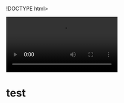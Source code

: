 !DOCTYPE html>
<html>
<head>
<title> Mon site perso-Acceuil</title>
  <meta charser="uft-8" /> 
  <link rel="stylesheet" href="style.css"
</head>
<body>
<div class="bloc">
<video autoplay="autoplay" src="du.mp4"></video>
<h1>test</h1>
</div>

</body>
</html>
